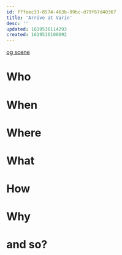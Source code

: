 ```yaml
---
id: f7feec33-8574-463b-99bc-d79f67d40367
title: 'Arrive at Varin'
desc: ''
updated: 1619536114293
created: 1619536108092
---
```

[og scene](https://github.com/9ae/ace/blob/master/chapters/05.md#arrive-at-varin)

# Who

# When

# Where

# What

# How

# Why

# and so?
